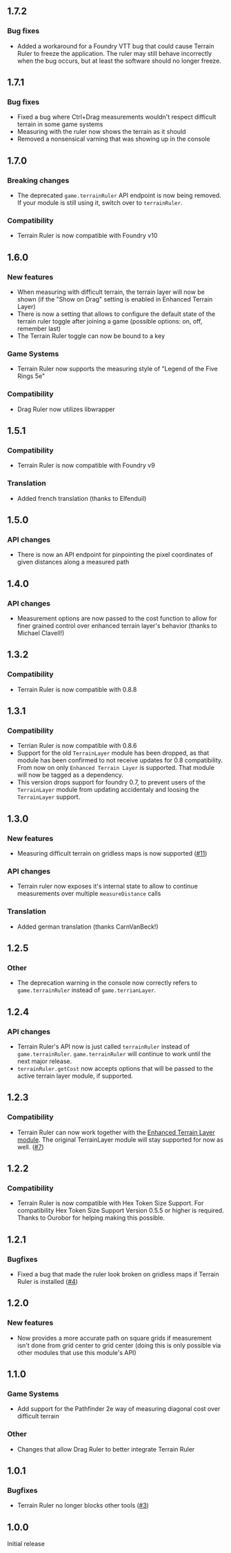 ## 1.7.2
### Bug fixes
- Added a workaround for a Foundry VTT bug that could cause Terrain Ruler to freeze the application. The ruler may still behave incorrectly when the bug occurs, but at least the software should no longer freeze.


## 1.7.1
### Bug fixes
- Fixed a bug where Ctrl+Drag measurements wouldn't respect difficult terrain in some game systems
- Measuring with the ruler now shows the terrain as it should
- Removed a nonsensical varning that was showing up in the console

## 1.7.0
### Breaking changes
- The deprecated `game.terrainRuler` API endpoint is now being removed. If your module is still using it, switch over to `terrainRuler`.

### Compatibility
- Terrain Ruler is now compatible with Foundry v10


## 1.6.0
### New features
- When measuring with difficult terrain, the terrain layer will now be shown (if the "Show on Drag" setting is enabled in Enhanced Terrain Layer)
- There is now a setting that allows to configure the default state of the terrain ruler toggle after joining a game (possible options: on, off, remember last)
- The Terrain Ruler toggle can now be bound to a key

### Game Systems
- Terrain Ruler now supports the measuring style of "Legend of the Five Rings 5e"

### Compatibility
- Drag Ruler now utilizes libwrapper


## 1.5.1
### Compatibility
- Terrain Ruler is now compatible with Foundry v9

### Translation
- Added french translation (thanks to Elfenduil)


## 1.5.0
### API changes
- There is now an API endpoint for pinpointing the pixel coordinates of given distances along a measured path


## 1.4.0
### API changes
- Measurement options are now passed to the cost function to allow for finer grained control over enhanced terrain layer's behavior (thanks to Michael Clavell!)


## 1.3.2
### Compatibility
- Terrain Ruler is now compatible with 0.8.8


## 1.3.1
### Compatibility
- Terrian Ruler is now compatible with 0.8.6
- Support for the old `TerrainLayer` module has been dropped, as that module has been confirmed to not receive updates for 0.8 compatibility. From now on only `Enhanced Terrain Layer` is supported. That module will now be tagged as a dependency.
- This version drops support for foundry 0.7, to prevent users of the `TerrainLayer` module from updating accidentaly and loosing the `TerrainLayer` support.


## 1.3.0
### New features
- Measuring difficult terrain on gridless maps is now supported ([#11](https://github.com/manuelVo/foundryvtt-terrain-ruler/issues/11))

### API changes
- Terrain ruler now exposes it's internal state to allow to continue measurements over multiple `measureDistance` calls

### Translation
- Added german translation (thanks CarnVanBeck!)



## 1.2.5
### Other
- The deprecation warning in the console now correctly refers to `game.terrainRuler` instead of `game.terrianLayer`.


## 1.2.4
### API changes
- Terrain Ruler's API now is just called `terrainRuler` instead of `game.terrainRuler`. `game.terrainRuler` will continue to work until the next major release.
- `terrainRuler.getCost` now accepts options that will be passed to the active terrain layer module, if supported.


## 1.2.3
### Compatibility
- Terrain Ruler can now work together with the [Enhanced Terrain Layer module](https://foundryvtt.com/packages/enhanced-terrain-layer). The original TerrainLayer module will stay supported for now as well. ([#7](https://github.com/manuelVo/foundryvtt-terrain-ruler/issues/7))


## 1.2.2
### Compatibility
- Terrain Ruler is now compatible with Hex Token Size Support. For compatibility Hex Token Size Support Version 0.5.5 or higher is required. Thanks to Ourobor for helping making this possible.


## 1.2.1
### Bugfixes
- Fixed a bug that made the ruler look broken on gridless maps if Terrain Ruler is installed ([#4](https://github.com/manuelVo/foundryvtt-terrain-ruler/issues/4))


## 1.2.0
### New features
- Now provides a more accurate path on square grids if measurement isn't done from grid center to grid center (doing this is only possible via other modules that use this module's API)

## 1.1.0
### Game Systems
- Add support for the Pathfinder 2e way of measuring diagonal cost over difficult terrain

### Other
- Changes that allow Drag Ruler to better integrate Terrain Ruler


## 1.0.1
### Bugfixes
- Terrain Ruler no longer blocks other tools ([#3](https://github.com/manuelVo/foundryvtt-terrain-ruler/issues/3))

## 1.0.0
Initial release
